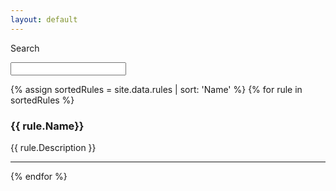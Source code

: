 ```yaml
---
layout: default
---
```


<label for="searchbox">Search</label>
<!--<input type="search" oninput="setTimeout(function(){liveSearch();},500);" id="searchbox" >-->
<input type="search" id="searchbox" >

{% assign sortedRules = site.data.rules | sort: 'Name' %}
{% for rule in sortedRules %}
<div class="card">
  <h3>{{ rule.Name}}</h3>
  <p>
    {{ rule.Description }}
    <!--<br />
    <span class="reference">
      {{ rule.reference }}
    </span>-->
  </p>
  <hr />
</div>
{% endfor %}
